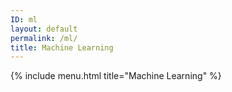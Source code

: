 ```yaml
---
ID: ml
layout: default
permalink: /ml/
title: Machine Learning
---
```


{% include menu.html title="Machine Learning" %}
